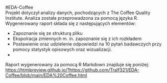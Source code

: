 #EDA-Coffee  
Projekt dotyczył analizy danych, pochodzących z The Coffee Quality Institute.
Analiza została przeprowadzona za pomocą języka R. 
Wygenerowany raport składa się z następujących elementów:
- Zapoznanie się ze strukturą pliku
- Ekspolracja zmiennych m. in. zapoznanie się z ich rozkładem
- Postawienie oraz udzielenie odpowiedzi na 10 pytań badawczych przy pomocy statystyk opisowych oraz wizualizacji.
- 
Raport wygenerowany za pomocą R Markdown znajduje się poniżej:
https://htmlpreview.github.io/?https://github.com/Tralf321/EDA-Coffee/blob/main/EDA%20Coffee.html
